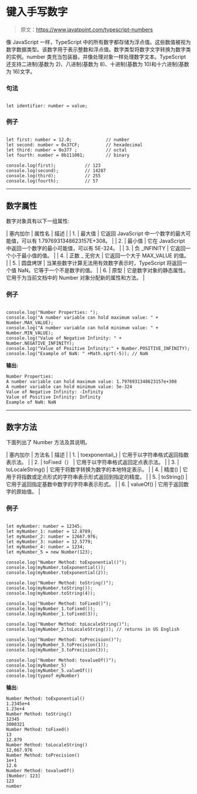 # 键入手写数字

> 原文：<https://www.javatpoint.com/typescript-numbers>

像 JavaScript 一样，TypeScript 中的所有数字都存储为浮点值。这些数值被视为数字数据类型。该数字用于表示整数和浮点值。数字类型将数字文字转换为数字类的实例。number 类充当包装器，并像处理对象一样处理数字文本。TypeScript 还支持二进制(基数为 2)、八进制(基数为 8)、十进制(基数为 10)和十六进制(基数为 16)文字。

### 句法

```

let identifier: number = value;

```

### 例子

```

let first: number = 12.0;             // number 
let second: number = 0x37CF;          // hexadecimal
let third: number = 0o377 ;           // octal
let fourth: number = 0b111001;        // binary 

console.log(first);           // 123
console.log(second);          // 14287
console.log(third);           // 255
console.log(fourth);          // 57

```

* * *

## 数字属性

数字对象具有以下一组属性:

| 塞内加尔 | 属性名 | 描述 |
| 1. | 最大值 | 它返回 JavaScript 中一个数字的最大可能值，可以有 1.7976931348623157E+308。 |
| 2. | 最小值 | 它在 JavaScript 中返回一个数字的最小可能值，可以有 5E-324。 |
| 3. | 负 _INFINITY | 它返回一个小于最小值的值。 |
| 4. | 正数 _ 无穷大 | 它返回一个大于 MAX_VALUE 的值。 |
| 5. | 圆盘烤饼 | 当某些数字计算无法用有效数字表示时，TypeScript 将返回一个值 NaN。它等于一个不是数字的值。 |
| 6. | 原型 | 它是数字对象的静态属性。它用于为当前文档中的 Number 对象分配新的属性和方法。 |

### 例子

```

console.log("Number Properties: "); 
console.log("A number variable can hold maximum value: " + Number.MAX_VALUE); 
console.log("A number variable can hold minimum value: " + Number.MIN_VALUE); 
console.log("Value of Negative Infinity: " + Number.NEGATIVE_INFINITY); 
console.log("Value of Positive Infinity:" + Number.POSITIVE_INFINITY);
console.log("Example of NaN: " +Math.sqrt(-5)); // NaN

```

**输出:**

```
Number Properties: 
A number variable can hold maximum value: 1.7976931348623157e+308
A number variable can hold minimum value: 5e-324
Value of Negative Infinity: -Infinity
Value of Positive Infinity: Infinity
Example of NaN: NaN

```

* * *

## 数字方法

下面列出了 Number 方法及其说明。

| 塞内加尔 | 方法名 | 描述 |
| 1. | toexponentail_) | 它用于以字符串格式返回指数表示法。 |
| 2. | toFixed（） | 它用于以字符串格式返回定点表示法。 |
| 3. | toLocaleString() | 它用于将数字转换为数字的本地特定表示。 |
| 4. | 精度() | 它用于将指数或定点形式的字符串表示形式返回到指定的精度。 |
| 5. | toString() | 它用于返回指定基数中数字的字符串表示形式。 |
| 6. | valueOf() | 它用于返回数字的原始值。 |

### 例子

```

let myNumber: number = 12345;
let myNumber_1: number = 12.8789;
let myNumber_2: number = 12667.976;
let myNumber_3: number = 12.5779;
let myNumber_4: number = 1234;
let myNumber_5 = new Number(123);

console.log("Number Method: toExponential()");
console.log(myNumber.toExponential()); 
console.log(myNumber.toExponential(2));

console.log("Number Method: toString()");
console.log(myNumber.toString());
console.log(myNumber.toString(4));

console.log("Number Method: toFixed()");
console.log(myNumber_1.toFixed());
console.log(myNumber_1.toFixed(3));

console.log("Number Method: toLocaleString()");
console.log(myNumber_2.toLocaleString()); // returns in US English

console.log("Number Method: toPrecision()");
console.log(myNumber_3.toPrecision(1)); 
console.log(myNumber_3.toPrecision(3));

console.log("Number Method: tovalueOf()");
console.log(myNumber_5)
console.log(myNumber_5.valueOf())
console.log(typeof myNumber)

```

**输出:**

```
Number Method: toExponential()
1.2345e+4
1.23e+4
Number Method: toString()
12345
3000321
Number Method: toFixed()
13
12.879
Number Method: toLocaleString()
12,667.976
Number Method: toPrecision()
1e+1
12.6
Number Method: tovalueOf()
[Number: 123]
123
number

```